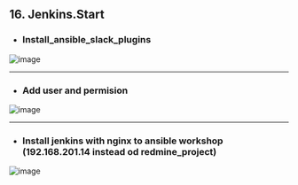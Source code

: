 ## 16. Jenkins.Start
  
  + ### Install_ansible_slack_plugins
  ![image](https://raw.githubusercontent.com/astarosh87/sa.it-academy.by/md-sa2-17-21/vsinyavski/16.Jenkins.Start/ansible_slack_plugins.png)

  ---

+ ### Add user and permision
 ![image](https://raw.githubusercontent.com/astarosh87/sa.it-academy.by/md-sa2-17-21/vsinyavski/16.Jenkins.Start/user_test_permisions.png)

---

+ ### Install jenkins with nginx to ansible workshop (192.168.201.14 instead od redmine_project)
![image](https://raw.githubusercontent.com/astarosh87/sa.it-academy.by/md-sa2-17-21/vsinyavski/16.Jenkins.Start/ansible_jenkins_workshop_sa.png)
